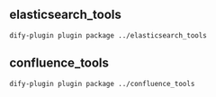 ## elasticsearch_tools
`dify-plugin plugin package ../elasticsearch_tools`
## confluence_tools
`dify-plugin plugin package ../confluence_tools`
